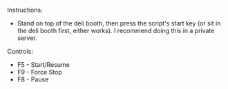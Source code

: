 Instructions:
* Stand on top of the deli booth, then press the script's start key (or sit in the deli booth first, either works). I recommend doing this in a private server.

Controls:
* F5 - Start/Resume
* F9 - Force Stop
* F8 - Pause
